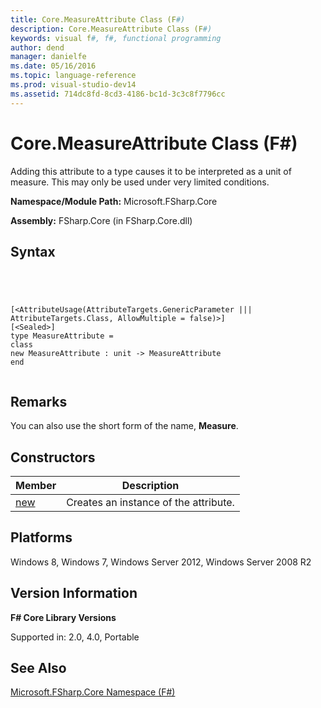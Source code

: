 ```yaml
---
title: Core.MeasureAttribute Class (F#)
description: Core.MeasureAttribute Class (F#)
keywords: visual f#, f#, functional programming
author: dend
manager: danielfe
ms.date: 05/16/2016
ms.topic: language-reference
ms.prod: visual-studio-dev14
ms.assetid: 714dc8fd-8cd3-4186-bc1d-3c3c8f7796cc 
---
```


# Core.MeasureAttribute Class (F#)

Adding this attribute to a type causes it to be interpreted as a unit of measure. This may only be used under very limited conditions.

**Namespace/Module Path:** Microsoft.FSharp.Core

**Assembly:** FSharp.Core (in FSharp.Core.dll)


## Syntax



```




[<AttributeUsage(AttributeTargets.GenericParameter ||| AttributeTargets.Class, AllowMultiple = false)>]
[<Sealed>]
type MeasureAttribute =
class
new MeasureAttribute : unit -> MeasureAttribute
end


```





## Remarks
You can also use the short form of the name, **Measure**.


## Constructors


|Member|Description|
|------|-----------|
|[new](http://msdn.microsoft.com/en-us/library/1c633a8a-8ea3-4d5f-babe-a7b5f6399549)|Creates an instance of the attribute.|

## Platforms
Windows 8, Windows 7, Windows Server 2012, Windows Server 2008 R2


## Version Information
**F# Core Library Versions**

Supported in: 2.0, 4.0, Portable




## See Also
[Microsoft.FSharp.Core Namespace &#40;F&#35;&#41;](Microsoft.FSharp.Core-Namespace-%5BFSharp%5D.md)

